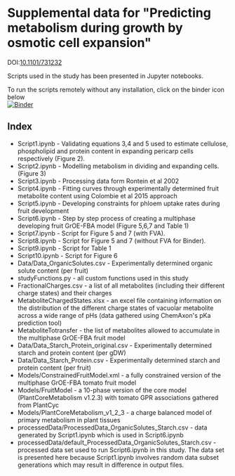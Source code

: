 # Supplemental data for "Predicting metabolism during growth by osmotic cell expansion"
DOI:[10.1101/731232](https://doi.org/10.1101/731232)

Scripts used in the study has been presented in Jupyter notebooks.

To run the scripts remotely without any installation, click on the binder icon below  
[![Binder](https://mybinder.org/badge_logo.svg)](https://mybinder.org/v2/gh/ljs1002/Shameer-et-al-Predicting-metabolism-during-growth-by-osmotic-cell-expansion/master)  
  
 
## Index  
- Script1.ipynb - Validating equations 3,4 and 5 used to estimate cellulose, phospholipid and protein content in expanding pericarp cells respectively (Figure 2).
- Script2.ipynb - Modelling metabolism in dividing and expanding cells. (Figure 3)
- Script3.ipynb - Processing data form Rontein et al 2002
- Script4.ipynb - Fitting curves through experimentally determined fruit metabolite content using Colombie et al 2015 approach
- Script5.ipynb - Developing constraints for phloem uptake rates during fruit development
- Script6.ipynb - Step by step process of creating a multiphase developing fruit GrOE-FBA model (Figure 5,6,7 and Table 1)
- Script7.ipynb - Script for Figure 5 and 7 (with FVA).
- Script8.ipynb - Script for Figure 5 and 7 (without FVA for Binder).
- Script9.ipynb - Script for Table 1
- Script10.ipynb - Script for Figure 6
- Data/Data_OrganicSolutes.csv - Experimentally determined organic solute content (per fruit)
- studyFunctions.py - all custom functions used in this study
- FractionalCharges.csv - a list of all metabolites (including their different charge states) and their charges
- MetaboliteChargedStates.xlsx - an excel file containing information on the distribution of the different charge states of vacuolar metabolite across a wide range of pHs (data gathered using ChemAxon's pKa prediction tool)
- MetaboliteTotransfer - the list of metabolites allowed to accumulate in the multiphase GrOE-FBA fruit model
- Data/Data_Starch_Protein_original.csv - Experimentally determined starch and protein content (per gDW)
- Data/Data_Starch_Protein.csv - Experimentally determined starch and protein content (per fruit)
- Models/ConstrainedFruitModel.xml - a fully constrained version of the multiphase GrOE-FBA tomato fruit model
- Models/FruitModel - a 10-phase version of the core model (PlantCoreMetabolism v1.2.3) with tomato GPR associations gathered from PlantCyc
- Models/PlantCoreMetabolism_v1_2_3 - a charge balanced model of primary metabolism in plant tissues
- processedData/ProcessedData_OrganicSolutes_Starch.csv - data generated by Script1.ipynb which is used in Script6.ipynb
- processedData/default_ProcessedData_OrganicSolutes_Starch.csv - processed data set used to run Script6.ipynb in this study. The data set is presented here because Script1.ipynb involves random data subset generations which may result in difference in output files.
